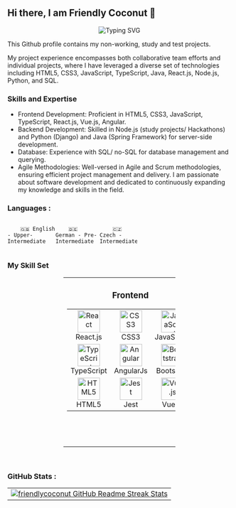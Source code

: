 ## Hi there, I am Friendly Coconut 👋

<div align=center> 
<img src="https://readme-typing-svg.herokuapp.com?font=Fira+Code&pause=1000&color=AE0000&center=true&vCenter=true&multiline=true&random=true&width=700&lines=Cracking+IT+Problems+with+the+Friendliest+Coconut+Around!" alt="Typing SVG" />
</div>

This Github profile contains my non-working, study and test projects.

My project experience encompasses both collaborative team efforts and individual projects, where I have leveraged a diverse set of technologies including HTML5, CSS3, JavaScript, TypeScript, Java, React.js, Node.js, Python, and SQL.



### Skills and Expertise
- Frontend Development: Proficient in HTML5, CSS3, JavaScript, TypeScript, React.js, Vue.js, Angular.
- Backend Development: Skilled in Node.js (study projects/ Hackathons) and Python (Django) and Java (Spring Framework) for server-side development.
- Database: Experience with SQL/ no-SQL for database management and querying.
- Agile Methodologies: Well-versed in Agile and Scrum methodologies, ensuring efficient project management and delivery.
I am passionate about software development and dedicated to continuously expanding my knowledge and skills in the field.




### Languages :

<div style="display: flex; align-items: flex-start; align: center">
<table  align="center">

  <tr>
    
        🇬🇧 English - Upper-Intermediate
        
  </tr>
  <tr>
    
        🇩🇪 German - Pre-Intermediate
        
  </tr>
  <tr>
    
        🇨🇿 Czech - Intermediate
        
  </tr>
</table>
</div>

### My Skill Set  
<div align="center">
    <table cellspacing="20" style="width: 50%">
        <tr>
            <td valign="top">
                <h3 align="center">Frontend</h3>
                <table>
                    <tr>
                        <td align="center"><a href="https://reactjs.org/" target="_blank"><img src="https://profilinator.rishav.dev/skills-assets/react-original-wordmark.svg" alt="React" height="50" /></a>
                        <br>React.js</td>
                        <td align="center"><a href="https://www.w3schools.com/css/" target="_blank"><img src="https://profilinator.rishav.dev/skills-assets/css3-original-wordmark.svg" alt="CSS3" height="50" /></a>
                      <br>CSS3</td>
                        <td align="center"><a href="https://www.javascript.com/" target="_blank"><img src="https://profilinator.rishav.dev/skills-assets/javascript-original.svg" alt="JavaScript" height="50" /></a>
                        <br>JavaScript</td>
                    </tr>
                    <tr>
                        <td align="center"><a href="https://www.typescriptlang.org/" target="_blank"><img src="https://profilinator.rishav.dev/skills-assets/typescript-original.svg" alt="TypeScript" height="50" /></a>
                        <br>TypeScript</td>
                        <td align="center"><a href="https://angular.io/" target="_blank"><img src="https://profilinator.rishav.dev/skills-assets/angularjs-original.svg" alt="Angular" height="50" /></a>
                        <br>AngularJs</td>
                        <td align="center"><a href="https://getbootstrap.com/docs/3.4/javascript/" target="_blank"><img src="https://profilinator.rishav.dev/skills-assets/bootstrap-plain.svg" alt="Bootstrap" height="50" /></a>
                        <br>Bootstrap</td>
                    </tr>
                    <tr>
                        <td align="center"><a href="https://en.wikipedia.org/wiki/HTML5" target="_blank"><img src="https://profilinator.rishav.dev/skills-assets/html5-original-wordmark.svg" alt="HTML5" height="50" /></a>
                        <br>HTML5</td>
                        <td align="center"><a href="https://www.jestjs.io/" target="_blank"><img src="https://profilinator.rishav.dev/skills-assets/jest.svg" alt="Jest" height="50" /></a>
                        <br>Jest</td>
                        <td align="center"><a href="https://vuejs.org/" target="_blank"><img src="https://profilinator.rishav.dev/skills-assets/vuejs-original-wordmark.svg" alt="Vue.js" height="50" /></a>
                        <br>VueJs</td>
                    </tr>
                </table>
            </td>
            <td valign="top">
                <h3 align="center">Backend</h3>
                <table>
                    <tr>
                        <td align="center"><a href="https://nodejs.org/" target="_blank"><img src="https://profilinator.rishav.dev/skills-assets/nodejs-original-wordmark.svg" alt="Node.js" height="50" /></a>
                        <br>NodeJs</td>
                        <td align="center"><a href="https://graphql.org/" target="_blank"><img src="https://profilinator.rishav.dev/skills-assets/graphql.png" alt="GraphQL" height="50" /></a>
                        <br>GraphQL</td>
                        <td align="center"><a href="https://www.python.org/" target="_blank"><img src="https://profilinator.rishav.dev/skills-assets/python-original.svg" alt="Python" height="50" /></a>
                        <br>Python</td>
                    </tr>
                    <tr>
                        <td align="center"><a href="https://www.djangoproject.com/" target="_blank"><img src="https://profilinator.rishav.dev/skills-assets/django-original.svg" alt="Django" height="50" /></a>
                        <br>Django</td>
                        <td align="center"><a href="https://www.scala-lang.org/" target="_blank"><img src="https://profilinator.rishav.dev/skills-assets/scala-original-wordmark.svg" alt="Scala" height="50" /></a>
                        <br>Scala</td>
                        <td align="center"><a href="https://www.java.com/" target="_blank"><img src="https://profilinator.rishav.dev/skills-assets/java-original-wordmark.svg" alt="Java" height="50" /></a>
                        <br>Java</td>
                    </tr>
                    <tr>
                        <td align="center"><a href="https://neovim.io/" target="_blank" rel="noreferrer"><img src="https://raw.githubusercontent.com/danielcranney/readme-generator/main/public/icons/skills/neovim.svg"  height="50" alt="Neovim" /></a>
                        <br>NeoVim</td>
                      <td align="center"><a href="https://www.vim.org/" target="_blank" rel="noreferrer"><img src="https://raw.githubusercontent.com/danielcranney/readme-generator/main/public/icons/skills/vim.svg"  height="50" alt="Vim" /></a>
                      <br>Vim</td>
                      <td align="center"><a href="https://docs.spring.io/spring-framework/docs/3.0.x/reference/expressions.html#:~:text=The%20Spring%20Expression%20Language%20(SpEL,and%20basic%20string%20templating%20functionality." target="_blank"><img style="margin: 10px" src="https://profilinator.rishav.dev/skills-assets/springio-icon.svg" alt="Spring" height="50" /></a>
                      <br>Spring</td>
                    </tr>
                </table>
            </td>
            <td valign="top">
                <h3 align="center">Database and DevOps</h3>
                <table>
                    <tr>
                        <td align="center"><a href="https://mariadb.org/" target="_blank"><img src="https://profilinator.rishav.dev/skills-assets/mariadb.png" alt="Maria DB" height="50" /></a>
                        <br>MariaDB</td>
                        <td align="center"><a href="https://www.mysql.com/" target="_blank"><img src="https://profilinator.rishav.dev/skills-assets/mysql-original-wordmark.svg" alt="MySQL" height="50" /></a>
                        <br>MySQL</td>
                      <td align="center"><a href="https://firebase.google.com/" target="_blank"><img style="margin: 10px" src="https://profilinator.rishav.dev/skills-assets/firebase.png" alt="Firebase" height="50" /></a>
                      <br>Firebase</td>
                    </tr>
                    <tr align="center">
                        <td><a href="https://www.postgresql.org/" target="_blank"><img src="https://profilinator.rishav.dev/skills-assets/postgresql-original-wordmark.svg" alt="PostgreSQL" height="50" /></a>
                        <br>PostgreSQL</td>
<td align="center"> <a href="https://www.gnu.org/software/bash/" target="_blank"><img style="margin: 10px" src="https://profilinator.rishav.dev/skills-assets/gnu_bash-icon.svg" alt="Bash" height="50" /></a>
<br>Bash</td>
<td align="center"><a href="https://www.docker.com/" target="_blank"><img style="margin: 10px" src="https://profilinator.rishav.dev/skills-assets/docker-original-wordmark.svg" alt="Docker" height="50" /></a>
<br>Docker</td>  
                    </tr>
                    <tr>
                        <td align="center"><a href="https://www.mongodb.com/" target="_blank"><img src="https://profilinator.rishav.dev/skills-assets/mongodb-original-wordmark.svg" alt="MongoDB" height="50" /></a>
                        <br>MongoDB</td>
                      <td align="center"><a href="https://github.com/" target="_blank"><img style="margin: 10px" src="https://profilinator.rishav.dev/skills-assets/git-scm-icon.svg" alt="Git" height="50" /></a>
                      <br>Git</td>
                    <td align="center">
                    <a href="https://azure.microsoft.com/en-in/" target="_blank"><img style="margin: 10px" src="https://profilinator.rishav.dev/skills-assets/microsoft_azure-icon.svg" alt="Azure" height="50" /></a>
                    <br>Azure</td>
                    </tr>
                </table>
            </td>
        </tr>
    </table>


</div>
    
<br/>  

</div>

### GitHub Stats :
<table align="center">
  <tr>
  <td colspan=2 align="center">
  <a href="https://git.io/streak-stats"> <img src="http://github-readme-streak-stats.herokuapp.com?user=friendlycoconut&hide_border=true&background=f6f8fa&currStreakLabel=000000&date_format=j%20M%5B%20Y%5D" alt="friendlycoconut GitHub Readme Streak Stats" /> </a>
  </td>
  </tr>
</table>  
<br>






